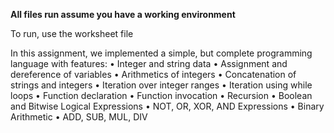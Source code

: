 **All files run assume you have a working environment**

To run, use the worksheet file

In this assignment, we implemented a simple, but complete programming language with features:
• Integer and string data
• Assignment and dereference of variables
• Arithmetics of integers
• Concatenation of strings and integers
• Iteration over integer ranges
• Iteration using while loops
• Function declaration
• Function invocation
• Recursion
• Boolean and Bitwise Logical Expressions
•   NOT, OR, XOR, AND Expressions
• Binary Arithmetic
•   ADD, SUB, MUL, DIV
